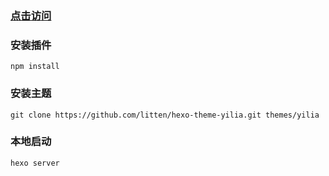 ### [点击访问](https://millzhang.github.io/)

### 安装插件

```
npm install
```

### 安装主题

```
git clone https://github.com/litten/hexo-theme-yilia.git themes/yilia
```

### 本地启动

```
hexo server
```

